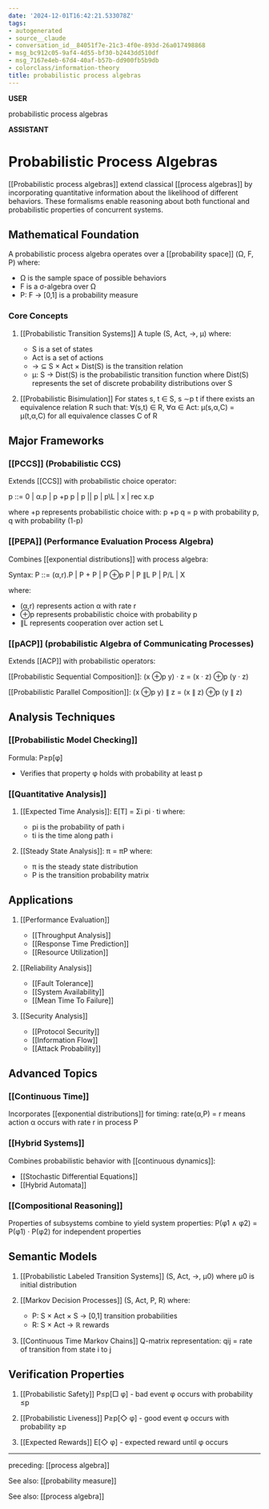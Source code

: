 ```yaml
---
date: '2024-12-01T16:42:21.533078Z'
tags:
- autogenerated
- source__claude
- conversation_id__84051f7e-21c3-4f0e-893d-26a017498868
- msg_bc912c05-9af4-4d55-bf30-b2443dd510df
- msg_7167e4eb-67d4-40af-b57b-dd900fb5b9db
- colorclass/information-theory
title: probabilistic process algebras
---
```


**USER**

probabilistic process algebras


**ASSISTANT**

# Probabilistic Process Algebras

[[Probabilistic process algebras]] extend classical [[process algebras]] by incorporating quantitative information about the likelihood of different behaviors. These formalisms enable reasoning about both functional and probabilistic properties of concurrent systems.

## Mathematical Foundation

A probabilistic process algebra operates over a [[probability space]] (Ω, F, P) where:
- Ω is the sample space of possible behaviors
- F is a σ-algebra over Ω
- P: F → [0,1] is a probability measure

### Core Concepts

1. [[Probabilistic Transition Systems]]
   A tuple (S, Act, →, μ) where:
   - S is a set of states
   - Act is a set of actions
   - → ⊆ S × Act × Dist(S) is the transition relation
   - μ: S → Dist(S) is the probabilistic transition function
   where Dist(S) represents the set of discrete probability distributions over S

2. [[Probabilistic Bisimulation]]
   For states s, t ∈ S, s ∼p t if there exists an equivalence relation R such that:
   ∀(s,t) ∈ R, ∀α ∈ Act: μ(s,α,C) = μ(t,α,C) for all equivalence classes C of R

## Major Frameworks

### [[PCCS]] (Probabilistic CCS)
Extends [[CCS]] with probabilistic choice operator:

p ::= 0 | α.p | p +p p | p || p | p\L | x | rec x.p

where +p represents probabilistic choice with:
p +p q = p with probability p, q with probability (1-p)

### [[PEPA]] (Performance Evaluation Process Algebra)
Combines [[exponential distributions]] with process algebra:

Syntax:
P ::= (α,r).P | P + P | P ⊕p P | P ∥L P | P/L | X

where:
- (α,r) represents action α with rate r
- ⊕p represents probabilistic choice with probability p
- ∥L represents cooperation over action set L

### [[pACP]] (probabilistic Algebra of Communicating Processes)
Extends [[ACP]] with probabilistic operators:

[[Probabilistic Sequential Composition]]:
(x ⊕p y) · z = (x · z) ⊕p (y · z)

[[Probabilistic Parallel Composition]]:
(x ⊕p y) ∥ z = (x ∥ z) ⊕p (y ∥ z)

## Analysis Techniques

### [[Probabilistic Model Checking]]
Formula: P≥p[φ]
- Verifies that property φ holds with probability at least p

### [[Quantitative Analysis]]
1. [[Expected Time Analysis]]:
   E[T] = Σi pi · ti where:
   - pi is the probability of path i
   - ti is the time along path i

2. [[Steady State Analysis]]:
   π = πP where:
   - π is the steady state distribution
   - P is the transition probability matrix

## Applications

1. [[Performance Evaluation]]
   - [[Throughput Analysis]]
   - [[Response Time Prediction]]
   - [[Resource Utilization]]

2. [[Reliability Analysis]]
   - [[Fault Tolerance]]
   - [[System Availability]]
   - [[Mean Time To Failure]]

3. [[Security Analysis]]
   - [[Protocol Security]]
   - [[Information Flow]]
   - [[Attack Probability]]

## Advanced Topics

### [[Continuous Time]]
Incorporates [[exponential distributions]] for timing:
rate(α,P) = r means action α occurs with rate r in process P

### [[Hybrid Systems]]
Combines probabilistic behavior with [[continuous dynamics]]:
- [[Stochastic Differential Equations]]
- [[Hybrid Automata]]

### [[Compositional Reasoning]]
Properties of subsystems combine to yield system properties:
P(φ1 ∧ φ2) = P(φ1) · P(φ2) for independent properties

## Semantic Models

1. [[Probabilistic Labeled Transition Systems]]
   (S, Act, →, μ0) where μ0 is initial distribution

2. [[Markov Decision Processes]]
   (S, Act, P, R) where:
   - P: S × Act × S → [0,1] transition probabilities
   - R: S × Act → ℝ rewards

3. [[Continuous Time Markov Chains]]
   Q-matrix representation:
   qij = rate of transition from state i to j

## Verification Properties

1. [[Probabilistic Safety]]
   P≤p[□ φ] - bad event φ occurs with probability ≤p

2. [[Probabilistic Liveness]]
   P≥p[◇ φ] - good event φ occurs with probability ≥p

3. [[Expected Rewards]]
   E[◇ φ] - expected reward until φ occurs


---

preceding: [[process algebra]]

See also: [[probability measure]]


See also: [[process algebra]]
